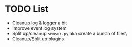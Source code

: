 # TODO List

- Cleanup log & logger a bit
- Improve event log system
- Split up/cleanup `sensor.py` aka create a bunch of files\
- Cleanup/Split up plugins
